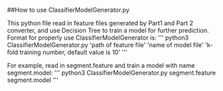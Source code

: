 ##How to use ClassifierModelGenerator.py

This python file read in feature files generated by Part1 and Part 2 converter, and use Decision Tree to train a model for further prediction.
Format for properly use ClassifierModelGenerator is: 
'''
python3 ClassifierModelGenerator.py 'path of feature file' 'name of model file' 'k-fold training number, default value is 10'
'''

For example, read in segment.feature and train a model with name segment.model:
'''
python3 ClassifierModelGenerator.py segment.feature segment.model 
'''



